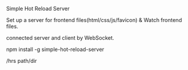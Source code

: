 Simple Hot Reload Server

Set up a server for frontend files(html/css/js/favicon) & Watch frontend files.

connected server and client by WebSocket.



npm install -g simple-hot-reload-server


/hrs path/dir
